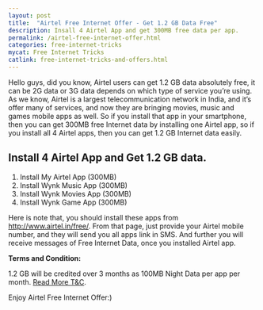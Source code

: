 ```yaml
---
layout: post
title:  "Airtel Free Internet Offer - Get 1.2 GB Data Free"
description: Insall 4 Airtel App and get 300MB free data per app.
permalink: /airtel-free-internet-offer.html
categories: free-internet-tricks
mycat: Free Internet Tricks
catlink: free-internet-tricks-and-offers.html
---
```


Hello guys, did you know, Airtel users can get 1.2 GB data absolutely free, it can be 2G data or 3G data depends on which type of service you’re using. As we know, Airtel is a largest telecommunication network in India, and it’s offer many of services, and now they are bringing movies, music and games mobile apps as well. So if you install that app in your smartphone, then you can get 300MB free Internet data by installing one Airtel app, so if you install all 4 Airtel apps, then you can get 1.2 GB Internet data easily.

## Install 4 Airtel App and Get 1.2 GB data. ##

1.	Install My Airtel App (300MB)
2.	Install Wynk Music App (300MB)
3.	Install Wynk Movies App (300MB)
4.	Install Wynk Game App (300MB)


Here is note that, you should install these apps from <a href="http://www.airtel.in/free/" rel="nofollow" target="_blank">http://www.airtel.in/free/</a>. From that page, just provide your Airtel mobile number, and they will send you all apps link in SMS. And further you will receive messages of Free Internet Data, once you installed Airtel app.

**Terms and Condition:**

1.2 GB will be credited over 3 months as 100MB Night Data per app per month. <a href="http://www.airtel.in/free/terms.html" rel="nofollow" target="_blank">Read More T&C</a>.

Enjoy Airtel Free Internet Offer:)
